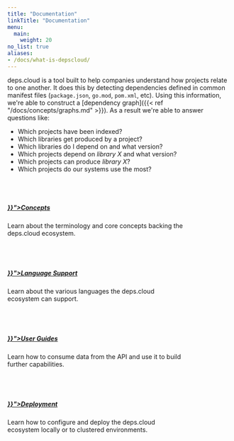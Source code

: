 ```yaml
---
title: "Documentation"
linkTitle: "Documentation"
menu:
  main:
    weight: 20
no_list: true
aliases:
- /docs/what-is-depscloud/
---
```


deps.cloud is a tool built to help companies understand how projects relate to one another.
It does this by detecting dependencies defined in common manifest files (`package.json`, `go.mod`, `pom.xml`, etc).
Using this information, we're able to construct a [dependency graph]({{< ref "/docs/concepts/graphs.md" >}}).
As a result we're able to answer questions like:

* Which projects have been indexed?
* Which libraries get produced by a project?
* Which libraries do I depend on and what version?
* Which projects depend on _library X_ and what version?
* Which projects can produce _library X_?
* Which projects do our systems use the most? 

<br/>
<div style="max-width: 80%;">
    <div class="row">
        <div class="col-sm-6">
            <div class="card" style="border:0;padding:20px 0;">
                <div class="card-body text-center">
                    <h5 class="card-title">
                        <a href="{{< ref "/docs/concepts/_index.md" >}}">Concepts</a>
                    </h5>
                    <p class="card-text">
                        Learn about the terminology and core concepts backing the deps.cloud ecosystem.  
                    </p>
                </div>
            </div>
        </div>
        <div class="col-sm-6">
            <div class="card" style="border:0;padding:20px 0;">
                <div class="card-body text-center">
                    <h5 class="card-title">
                        <a href="{{< ref "/docs/languages/_index.md" >}}">Language Support</a>
                    </h5>
                    <p class="card-text">
                        Learn about the various languages the deps.cloud ecosystem can support.
                    </p>
                </div>
            </div>
        </div>
        <div class="col-sm-6">
            <div class="card" style="border:0;padding:20px 0;">
                <div class="card-body text-center">
                    <h5 class="card-title">
                        <a href="{{< ref "/docs/guides/_index.md" >}}">User Guides</a>
                    </h5>
                    <p class="card-text">
                        Learn how to consume data from the API and use it to build further capabilities.
                    </p>
                </div>
            </div>
        </div>
        <div class="col-sm-6">
            <div class="card" style="border:0;padding:20px 0;">
                <div class="card-body text-center">
                    <h5 class="card-title">
                        <a href="{{< ref "/docs/deploy/_index.md" >}}">Deployment</a>
                    </h5>
                    <p class="card-text">
                        Learn how to configure and deploy the deps.cloud ecosystem locally or to clustered environments.
                    </p>
                </div>
            </div>
        </div>
    </div>
</div>
